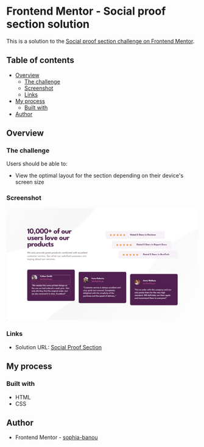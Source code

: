 # Frontend Mentor - Social proof section solution

This is a solution to the [Social proof section challenge on Frontend Mentor](https://www.frontendmentor.io/challenges/social-proof-section-6e0qTv_bA).

## Table of contents

- [Overview](#overview)
  - [The challenge](#the-challenge)
  - [Screenshot](#screenshot)
  - [Links](#links)
- [My process](#my-process)
  - [Built with](#built-with)
- [Author](#author)

## Overview

### The challenge

Users should be able to:

- View the optimal layout for the section depending on their device's screen size

### Screenshot

![](./images/screenshot.jpg)

### Links

- Solution URL: [Social Proof Section](https://sophia-banou.github.io/frontend-mentor/social-proof-section-master/)

## My process

### Built with

- HTML
- CSS

## Author

- Frontend Mentor - [sophia-banou](https://www.frontendmentor.io/profile/sophia-banou)